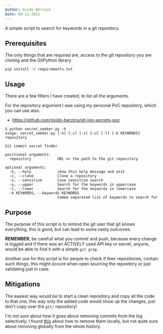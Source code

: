 ```yaml
---
Author: Gvido Bērziņš
Date: 09.11.2021
---
```


A simple script to search for keywords in a git repository.

## Prerequisites

The only things that are required are, access to the git repository you are cloning and the GitPython library.

```
pip install -r requirements.txt
```

## Usage

There are a few filters I have created, to list all the arguments.

For the repository argument I was using my personal PoC repository, which
you can use also.

- https://github.com/gvido-berzins/git-log-secrets-poc

```
$ python secret_seeker.py -h
usage: secret_seeker.py [-h] [-c] [-s] [-u] [-l] [-k KEYWORDS] repository

Git commit secret finder

positional arguments:
  repository            URL or the path to the git repository

optional arguments:
  -h, --help            show this help message and exit
  -c, --clone           Clone a repository
  -s, --sensitive       Case sensitive search
  -u, --upper           Search for the keywords in uppercase
  -l, --lower           Search for the keywords in lowercase
  -k KEYWORDS, --keywords KEYWORDS
                        Comma separated list of keywords to search for
```

## Purpose

The purpose of this script is to remind the git user that git knows
everything, this is good, but can lead to some nasty outcomes.

**REMEMBER**, be carefull what you commit and push, because every change
is logged and if there was an ACTIVELY used API key or secret, anyone,
would be able to find it with a simple `git grep`.

Another use for this script is for people to check if their repositories,
contain such things, this might occure when open sourcing the repository or
just validating just in case.

## Mitigations

The easiest way would be to start a clean repository and copy all the code
to that one, this way only the added code would show up the changes, just
don't copy over the `git/` repository!

I'm not sure about how it goes about removing commits from the log selectively,
I found [this](https://stackoverflow.com/questions/495345/how-to-remove-selected-commit-log-entries-from-a-git-repository-while-keeping-th/495352) about how to remove them locally, but
not quite sure about removing globally from the whole history.
